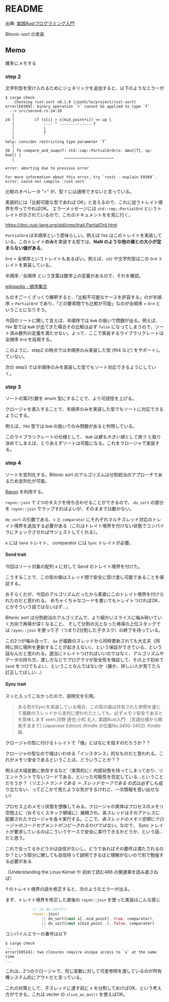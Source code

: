 # README

出典: [実践Rustプログラミング入門](https://www.amazon.co.jp/dp/B08PF27TRZ)

Bitonic-sort の実装


## Memo

雑多にメモする


### step 2

文字列型を受け入れるためにジェネリックを追加すると、以下のようなエラーが

```plain
$ cargo check
    Checking rust-sort v0.1.0 (/path/to/project/rust-sort)
error[E0369]: binary operation `>` cannot be applied to type `T`
  --> src/second.rs:24:18
   |
24 |         if (x[i] > x[mid_point+i]) == up {
   |             ---- ^ -------------- T
   |             |
   |             T
   |
help: consider restricting type parameter `T`
   |
20 | fn compare_and_swap<T: std::cmp::PartialOrd>(x: &mut[T], up: bool) {
   |                      ^^^^^^^^^^^^^^^^^^^^^^

error: aborting due to previous error

For more information about this error, try `rustc --explain E0369`.
error: could not compile `rust-sort`
```

比較のオペレータ ">" が、型 `T` には適用できないと言っている。

実装的には「比較可能な型であれば OK」と言えるので、これに従うトレイト境界を作ってやればOK。
エラーメッセージには `std::cmp::PartialOrd` というトレイトが示されているので、これのドキュメントをを見に行く。

https://doc.rust-lang.org/std/cmp/trait.PartialOrd.html

`PartialOrd` は半順序という意味らしい。例えば `f64` はこのトレイトを実装している。このトレイト**のみ**を実装する型では、**NaN のような他の値との大小が定まらない値がある**。

`Ord` = 全順序というトレイトもあるぽい。例えば、`u32` や文字列型はこの `Ord` トレイトを実装している。

半順序／全順序 という言葉は数学上の定義があるので、それを確認。

[wikipedia - 順序集合](https://ja.wikipedia.org/wiki/%E9%A0%86%E5%BA%8F%E9%9B%86%E5%90%88)

ものすごーくざっくり解釈すると、「比較不可能なケースを許容する」のが半順序 = `PartialOrd` であり、「どの要素間でも比較が可能」なのが全順序 = `Ord` ということになりそう。

今回のソートに関して言えば、半順序では `NaN` の扱いで問題が出る。例えば、`f64` 型では `NaN` が出てきた場合その比較は必ず `false` になってしまうので、ソート済み数列の定義を満たせない。よって、ここで実装するライブラリクレートは全順序 `Ord` を採用する。

このように、step2 の時点では半順序のみ実装した型 (f64 など) をサポートしていない。

次の step3 では半順序のみを実装した型でもソート対応できるようにしていく。

### step 3

ソートの第2引数を enum 型にすることで、より可読性を上げる。

クロージャを導入することで、半順序のみを実装した型でもソートに対応できるようにする。

例えば、`f64` 型では `NaN` の扱いでのみ問題があると判明している。

このライブラリクレートの仕様として、 _`NaN` は最も大きい値として扱う_ と取り決めてしまえば、とりあえずソートは可能になる。これをクロージャで実装する。

### step 4

ソートを並列化する。Bitonic sort のアルゴリズムは分割統治のアプローチであるため並列化が可能。

[Rayon](https://crates.io/crates/rayon) を利用する。

`rayon::join` で 2つのタスクを待ち合わせることができるので、 `do_sort` の部分を `rayon::join` でラップすればよいが、そのままでは動かない。

`do_sort` の引数である、`x` と `comparator` にそれぞれマルチスレッド対応のトレイト境界を追加する必要がある（これはトレイト境界を付けない状態でコンパイラにチェックさせればサジェストしてくれる）。

x には `Send` トレイト、 comparator には `Sync` トレイトが必要。

#### Send trait

今回はソート対象の配列 x に対して Send のトレイト境界を付けた。

こうすることで、この型の値はスレッド間で安全に受け渡し可能であることを保証する。

おそらくだが、今回のアルゴリズムだったから素直にこのトレイト境界を付けられたのだと思われる。
めちゃくちゃなコードを書いてもトレイトつければOK、とかそういう話ではないはず...。

Bitonic sort は分割統治のアルゴリズムで、より細かいスライスに噛み砕いていく方向で再帰が深くなること、
そして分割の元となった再帰の上位スタックでは `rayon::join` を使って子（つまり2分割した子タスク）の終了を待っている。

この2つが噛み合って、 `&x` が複数のスレッドから同時更新されても大丈夫（同時に同じ場所を更新することが起きえない）、という保証ができている、という話なんだと思われる。適当にトレイトつければいいのではなく、アルゴリズムやデータの持ち方、渡し方などでプログラマが安全性を保証して、その上で初めて `Send` をつけてもよい、ということなんではないか（誰か、詳しい人が見てたら訂正してほしい...）

#### Sync trait

スッと入ってこなかったので、説明文を引用。

>ある型がSyncを実装している場合、この型の値は共有された参照を通じて複数のスレッドから並列に使われたとしても、必ずメモリ安全であるとを意味します
> κeen,河野 達也,小松 礼人. 実践Rust入門　[言語仕様から開発手法まで] (Japanese Edition) (Kindle の位置No.3400-3402). Kindle 版. 

クロージャの型に付けるトレイトで「値」とはなにを指すのだろうか？？

クロージャの型なので値はいわゆる「インスタンス」的なものだと思われる。これがメモリ安全であるということは、どういうことか？？

例えば大域変数に依存するなど（実質的に）内部状態を持ってしまっており、リエントラントでないコードである、といった可能性を否定している...ということだろうか？（_リエントラントである ＝ スレッドセーフである_ の式は必ずしも成り立たない、ってどこかで見たような気がするけれど、一次情報を思い出せない）

プロセス上のメモリ状態を想像してみる。クロージャの実体はプロセスのメモリ空間上に（おそらくスタック領域に）展開され、各スレッドはそのアドレスに配置されたクロージャを各々実行する。ここで、_各スレッドのメモリ空間にクロージャのコードセグメントがコピーされるわけではない_。なので、 Sync トレイトが要求しているのはこういうケースで安全に実行できるかどうか、という話...だと思う。

これで合ってるかどうかは自信がないし、どうであればその要件は満たされるのか？という部分に関しても自信持って說明できるほど理解がないので別で勉強する必要がある

（Understanding the Linux Kernel や 初めて読む486 の関連章を読み直さねば）

↑のトレイト境界の話を修正すると、次のようなエラーが出る。

まず、トレイト境界を修正した直後の `rayon::join` を使った実装はこんな感じ

```rust
            // in do_sort()
            rayon::join(
                || do_sort(&mut x[..mid_point], true, comparator),
                || do_sort(&mut x[mid_point..], false, comparator)
```

コンパイルエラーの番号は以下

```plain
$ cargo check
...
error[E0524]: two closures require unique access to `x` at the same time
...
```

これは、2つのクロージャで、同じ変数に対して可変参照を渡しているのが所有権システム的にアウトだと言っている。

これの対策として、子スレッドに渡す前に x を分割しておけばOK、という考え方ができる。これは vecter の `slice_as_mut()` を使えばOK。